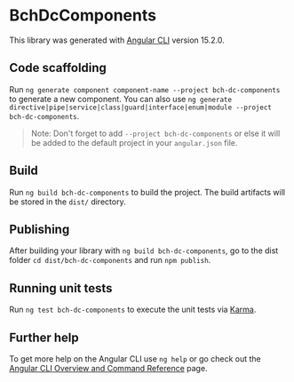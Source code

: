 # BchDcComponents

This library was generated with [Angular CLI](https://github.com/angular/angular-cli) version 15.2.0.

## Code scaffolding

Run `ng generate component component-name --project bch-dc-components` to generate a new component. You can also use `ng generate directive|pipe|service|class|guard|interface|enum|module --project bch-dc-components`.
> Note: Don't forget to add `--project bch-dc-components` or else it will be added to the default project in your `angular.json` file. 

## Build

Run `ng build bch-dc-components` to build the project. The build artifacts will be stored in the `dist/` directory.

## Publishing

After building your library with `ng build bch-dc-components`, go to the dist folder `cd dist/bch-dc-components` and run `npm publish`.

## Running unit tests

Run `ng test bch-dc-components` to execute the unit tests via [Karma](https://karma-runner.github.io).

## Further help

To get more help on the Angular CLI use `ng help` or go check out the [Angular CLI Overview and Command Reference](https://angular.io/cli) page.
